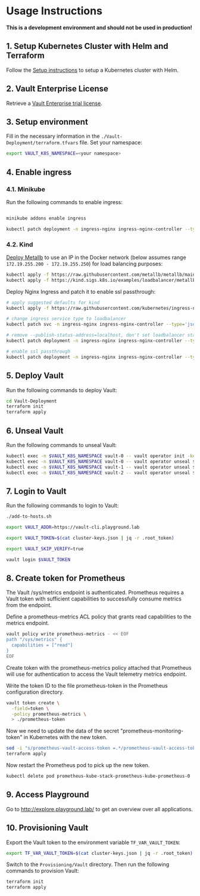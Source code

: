 # Usage Instructions

**This is a development environment and should not be used in production!**

## 1. Setup Kubernetes Cluster with Helm and Terraform
Follow the [Setup instructions](SETUP.md) to setup a Kubernetes cluster with Helm.

## 2. Vault Enterprise License
Retrieve a [Vault Enterprise trial license](https://www.hashicorp.com/products/vault/trial).

## 3. Setup environment
Fill in the necessary information in the `./Vault-Deployment/terraform.tfvars` file.
Set your namespace:
```bash
export VAULT_K8S_NAMESPACE=<your namespace>
```

## 4. Enable ingress

### 4.1. Minikube
Run the following commands to enable ingress:
```bash

minikube addons enable ingress

kubectl patch deployment -n ingress-nginx ingress-nginx-controller --type='json' -p='[{"op": "add", "path": "/spec/template/spec/containers/0/args/-", "value":"--enable-ssl-passthrough"}]'
```
### 4.2. Kind
[Deploy Metallb](https://kind.sigs.k8s.io/docs/user/loadbalancer) to use an IP in the Docker network (below assumes range `172.19.255.200 - 172.19.255.250`) for load balancing purposes:

```bash
kubectl apply -f https://raw.githubusercontent.com/metallb/metallb/main/config/manifests/metallb-native.yaml
kubectl apply -f https://kind.sigs.k8s.io/examples/loadbalancer/metallb-config.yaml
```

Deploy Nginx Ingress and patch it to enable ssl passthrough:

```bash
# apply suggested defaults for kind
kubectl apply -f https://raw.githubusercontent.com/kubernetes/ingress-nginx/main/deploy/static/provider/kind/deploy.yaml

# change ingress service type to loadbalancer
kubectl patch svc -n ingress-nginx ingress-nginx-controller --type='json' -p='[{"op": "replace", "path": "/spec/type", "value":"LoadBalancer"}]'

# remove --publish-status-address=localhost, don't set loadbalancer status to localhost (will use IP of ingress)
kubectl patch deployment -n ingress-nginx ingress-nginx-controller --type='json' -p='[{"op": "remove", "path": "/spec/template/spec/containers/0/args/9"}]'

# enable ssl passthrough
kubectl patch deployment -n ingress-nginx ingress-nginx-controller --type='json' -p='[{"op": "add", "path": "/spec/template/spec/containers/0/args/-", "value":"--enable-ssl-passthrough"}]'
```

## 5. Deploy Vault
Run the following commands to deploy Vault:
```bash
cd Vault-Deployment
terraform init
terraform apply
```

## 6. Unseal Vault
Run the following commands to unseal Vault:
```bash
kubectl exec -n $VAULT_K8S_NAMESPACE vault-0 -- vault operator init -key-shares=1 -key-threshold=1 -format=json > ./cluster-keys.json
kubectl exec -n $VAULT_K8S_NAMESPACE vault-0 -- vault operator unseal $(cat ./cluster-keys.json | jq -r ".unseal_keys_b64[]")
kubectl exec -n $VAULT_K8S_NAMESPACE vault-1 -- vault operator unseal $(cat ./cluster-keys.json | jq -r ".unseal_keys_b64[]")
kubectl exec -n $VAULT_K8S_NAMESPACE vault-2 -- vault operator unseal $(cat ./cluster-keys.json | jq -r ".unseal_keys_b64[]")
```
## 7. Login to Vault
Run the following commands to login to Vault:
```bash
./add-to-hosts.sh

export VAULT_ADDR=https://vault-cli.playground.lab

export VAULT_TOKEN=$(cat cluster-keys.json | jq -r .root_token)

export VAULT_SKIP_VERIFY=true

vault login $VAULT_TOKEN
```

## 8. Create token for Prometheus

The Vault /sys/metrics endpoint is authenticated. Prometheus requires a Vault token with sufficient capabilities to successfully consume metrics from the endpoint.

Define a prometheus-metrics ACL policy that grants read capabilities to the metrics endpoint.

```bash
vault policy write prometheus-metrics - << EOF
path "/sys/metrics" {
  capabilities = ["read"]
}
EOF
```

Create token with the prometheus-metrics policy attached that Prometheus will use for authentication to access the Vault telemetry metrics endpoint.

Write the token ID to the file prometheus-token in the Prometheus configuration directory.

```bash
vault token create \
  -field=token \
  -policy prometheus-metrics \
  > ./prometheus-token
```

Now we need to update the data of the secret "prometheus-monitoring-token" in Kubernetes with the new token.

```bash
sed -i "s/prometheus-vault-access-token =.*/prometheus-vault-access-token = \"$(cat prometheus-token)\"/g" terraform.tfvars
terraform apply
```

Now restart the Prometheus pod to pick up the new token.

```bash
kubectl delete pod prometheus-kube-stack-prometheus-kube-prometheus-0
```

## 9. Access Playground

Go to http://explore.playground.lab/ to get an overview over all applications.

## 10. Provisioning Vault

Export the Vault token to the environment variable `TF_VAR_VAULT_TOKEN`:
```bash
export TF_VAR_VAULT_TOKEN=$(cat cluster-keys.json | jq -r .root_token)
```

Switch to the `Provisioning/Vault` directory.
Then run the following commands to provision Vault:
```bash
terraform init
terraform apply
```
